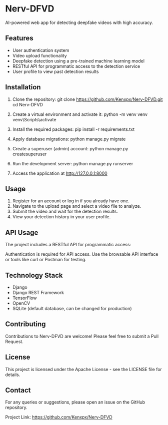 # Nerv-DFVD
AI-powered web app for detecting deepfake videos with high accuracy.

## Features

- User authentication system
- Video upload functionality
- Deepfake detection using a pre-trained machine learning model
- RESTful API for programmatic access to the detection service
- User profile to view past detection results

## Installation

1. Clone the repository:
   git clone https://github.com/Kenxpx/Nerv-DFVD.git
   cd Nerv-DFVD

2. Create a virtual environment and activate it:
   python -m venv venv
   venv\Scripts\activate

3. Install the required packages:
   pip install -r requirements.txt

4. Apply database migrations:
   python manage.py migrate

5. Create a superuser (admin) account:
   python manage.py createsuperuser

6. Run the development server:
   python manage.py runserver

7. Access the application at http://127.0.0.1:8000

## Usage

1. Register for an account or log in if you already have one.
2. Navigate to the upload page and select a video file to analyze.
3. Submit the video and wait for the detection results.
4. View your detection history in your user profile.

## API Usage

The project includes a RESTful API for programmatic access:

Authentication is required for API access. Use the browsable API interface or tools like curl or Postman for testing.

## Technology Stack

- Django
- Django REST Framework
- TensorFlow
- OpenCV
- SQLite (default database, can be changed for production)

## Contributing

Contributions to Nerv-DFVD are welcome! Please feel free to submit a Pull Request.

## License

This project is licensed under the Apache License - see the LICENSE file for details.

## Contact

For any queries or suggestions, please open an issue on the GitHub repository.

Project Link: https://github.com/Kenxpx/Nerv-DFVD
